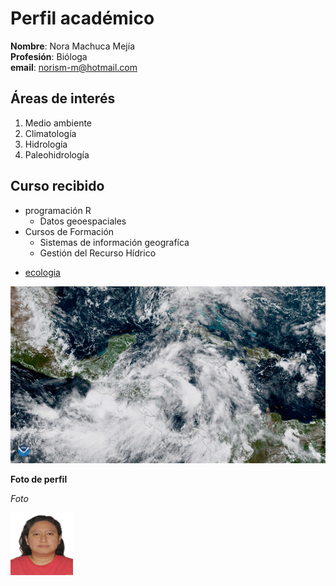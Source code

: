 # Perfil académico 

**Nombre**: Nora Machuca Mejía  
**Profesión**: Bióloga  
**email**: norism-m@hotmail.com

## Áreas de interés

1. Medio ambiente
2. Climatología 
3. Hidrología  
4. Paleohidrología

## Curso recibido
- programación R    
    * Datos geoespaciales
- Cursos de Formación
    * Sistemas de información geografíca
    * Gestión del Recurso Hídrico
    
* [ecologia](https://concepto.de/ecologia/)

![](clima.jpg)



<strong>Foto de perfil </strong>

<em>Foto

<img src="foto_pasaporte.jpg" alt="Foto" style="width:100px;height:100px;">
